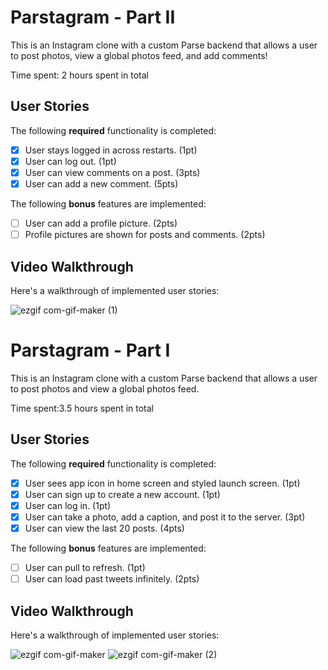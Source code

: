 # Parstagram - Part II

This is an Instagram clone with a custom Parse backend that allows a user to post photos, view a global photos feed, and add comments!

Time spent: 2 hours spent in total

## User Stories

The following **required** functionality is completed:

- [x] User stays logged in across restarts. (1pt)
- [x] User can log out. (1pt)
- [x] User can view comments on a post. (3pts)
- [x] User can add a new comment. (5pts)

The following **bonus** features are implemented:

- [ ] User can add a profile picture. (2pts)
- [ ] Profile pictures are shown for posts and comments. (2pts)

## Video Walkthrough

Here's a walkthrough of implemented user stories:

![ezgif com-gif-maker (1)](https://user-images.githubusercontent.com/77038388/110510532-218a9480-80b8-11eb-9120-e258ea1bfea2.gif)



# Parstagram - Part I

This is an Instagram clone with a custom Parse backend that allows a user to post photos and view a global photos feed.

Time spent:3.5 hours spent in total

## User Stories

The following **required** functionality is completed:

- [x] User sees app icon in home screen and styled launch screen. (1pt)
- [x] User can sign up to create a new account. (1pt)
- [x] User can log in. (1pt)
- [x] User can take a photo, add a caption, and post it to the server. (3pt)
- [x] User can view the last 20 posts. (4pts)

The following **bonus** features are implemented:

- [ ] User can pull to refresh. (1pt)
- [ ] User can load past tweets infinitely. (2pts)

## Video Walkthrough

Here's a walkthrough of implemented user stories:

![ezgif com-gif-maker](https://user-images.githubusercontent.com/77038388/109900463-47dda980-7c4c-11eb-9a6d-3ce9bd8356e3.gif) ![ezgif com-gif-maker (2)](https://user-images.githubusercontent.com/77038388/109103418-b87e4680-76df-11eb-91b9-67e0d28d232c.gif)

